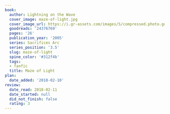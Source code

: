 ```yaml
---
book:
  author: Lightning on the Wave
  cover_image: maze-of-light.jpg
  cover_image_url: https://i.gr-assets.com/images/S/compressed.photo.goodreads.com/books/1579183060l/24376769._SX98_.jpg
  goodreads: '24376769'
  pages: '26'
  publication_year: '2005'
  series: Sacrifices Arc
  series_position: '3.5'
  slug: maze-of-light
  spine_color: '#312f4b'
  tags:
  - fanfic
  title: Maze of Light
plan:
  date_added: '2018-02-10'
review:
  date_read: 2018-02-11
  date_started: null
  did_not_finish: false
  rating: 3
---
```

